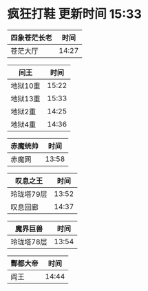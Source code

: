 # 疯狂打鞋 更新时间 15:33

| 四象苍茫长老   | 时间    |
|--------|-------|
| 苍茫大厅 | 14:27 |

| 间王   | 时间    |
|--------|-------|
| 地狱10重 | 15:22 |
| 地狱13重 | 15:33 |
| 地狱2重 | 14:25 |
| 地狱4重 | 14:36 |

| 赤魔统帅   | 时间    |
|--------|-------|
| 赤魔网 | 13:58 |

| 叹息之王   | 时间    |
|--------|-------|
| 玲珑塔79层 | 13:52 |
| 叹息回廊 | 14:37 |

| 魔界巨兽   | 时间    |
|--------|-------|
| 玲珑塔78层 | 13:54 |

| 酆都大帝   | 时间    |
|--------|-------|
| 阎王 | 14:44 |